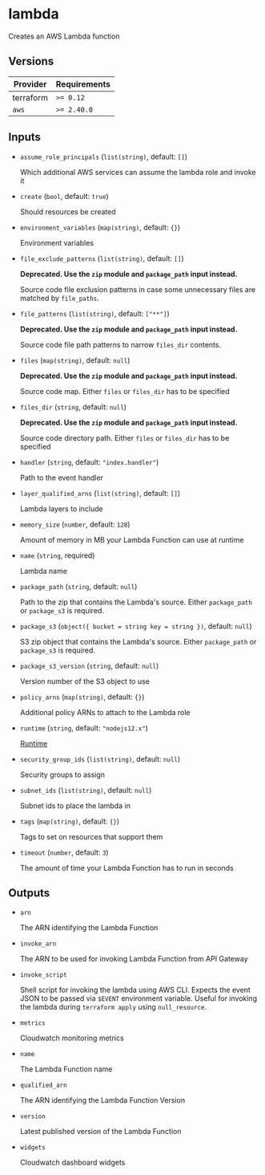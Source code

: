 # lambda

Creates an AWS Lambda function

<!-- BEGIN_TF_DOCS -->

## Versions

| Provider  | Requirements |
| --------- | ------------ |
| terraform | `>= 0.12`    |
| `aws`     | `>= 2.40.0`  |

## Inputs

- `assume_role_principals` (`list(string)`, default: `[]`)

  Which additional AWS services can assume the lambda role and invoke it

- `create` (`bool`, default: `true`)

  Should resources be created

- `environment_variables` (`map(string)`, default: `{}`)

  Environment variables

- `file_exclude_patterns` (`list(string)`, default: `[]`)

  **Deprecated. Use the `zip` module and `package_path` input instead.**

  Source code file exclusion patterns in case some unnecessary files are matched by `file_paths`.

- `file_patterns` (`list(string)`, default: `["**"]`)

  **Deprecated. Use the `zip` module and `package_path` input instead.**

  Source code file path patterns to narrow `files_dir` contents.

- `files` (`map(string)`, default: `null`)

  **Deprecated. Use the `zip` module and `package_path` input instead.**

  Source code map. Either `files` or `files_dir` has to be specified

- `files_dir` (`string`, default: `null`)

  **Deprecated. Use the `zip` module and `package_path` input instead.**

  Source code directory path. Either `files` or `files_dir` has to be specified

- `handler` (`string`, default: `"index.handler"`)

  Path to the event handler

- `layer_qualified_arns` (`list(string)`, default: `[]`)

  Lambda layers to include

- `memory_size` (`number`, default: `128`)

  Amount of memory in MB your Lambda Function can use at runtime

- `name` (`string`, required)

  Lambda name

- `package_path` (`string`, default: `null`)

  Path to the zip that contains the Lambda's source. Either `package_path` or `package_s3` is required.

- `package_s3` (`object({ bucket = string key = string })`, default: `null`)

  S3 zip object that contains the Lambda's source. Either `package_path` or `package_s3` is required.

- `package_s3_version` (`string`, default: `null`)

  Version number of the S3 object to use

- `policy_arns` (`map(string)`, default: `{}`)

  Additional policy ARNs to attach to the Lambda role

- `runtime` (`string`, default: `"nodejs12.x"`)

  [Runtime](https://docs.aws.amazon.com/lambda/latest/dg/API_CreateFunction.html#SSS-CreateFunction-request-Runtime)

- `security_group_ids` (`list(string)`, default: `null`)

  Security groups to assign

- `subnet_ids` (`list(string)`, default: `null`)

  Subnet ids to place the lambda in

- `tags` (`map(string)`, default: `{}`)

  Tags to set on resources that support them

- `timeout` (`number`, default: `3`)

  The amount of time your Lambda Function has to run in seconds

## Outputs

- `arn`

  The ARN identifying the Lambda Function

- `invoke_arn`

  The ARN to be used for invoking Lambda Function from API Gateway

- `invoke_script`

  Shell script for invoking the lambda using AWS CLI.
  Expects the event JSON to be passed via `$EVENT` environment variable.
  Useful for invoking the lambda during `terraform apply` using `null_resource`.

- `metrics`

  Cloudwatch monitoring metrics

- `name`

  The Lambda Function name

- `qualified_arn`

  The ARN identifying the Lambda Function Version

- `version`

  Latest published version of the Lambda Function

- `widgets`

  Cloudwatch dashboard widgets
